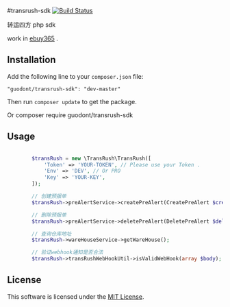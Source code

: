 #transrush-sdk
[![Build Status](https://travis-ci.org/guodont/transrush-sdk.svg?branch=master)](https://travis-ci.org/guodont/transrush-sdk)

转运四方 php sdk

work in [ebuy365](http://www.ebuy365.com) .

## Installation

Add the following line to your `composer.json` file:

    "guodont/transrush-sdk": "dev-master"

Then run `composer update` to get the package.

Or
    composer require guodont/transrush-sdk

## Usage

```php

        $transRush = new \TransRush\TransRush([
            'Token' => 'YOUR-TOKEN', // Please use your Token .
            'Env' => 'DEV', // Or PRO
            'Key' => 'YOUR-KEY',
        ]);

        // 创建预报单
        $transRush->preAlertService->createPreAlert(CreatePreAlert $createPreAlert, Array $params = array());

        // 删除预报单
        $transRush->preAlertService->deletePreAlert(DeletePreAlert $deletePreAlert, Array $params = array());

        // 查询仓库地址
        $transRush->wareHouseService->getWareHouse();

        // 验证webhook通知是否合法
        $transRush->transRushWebHookUtil->isValidWebHook(array $body);

```

## License

This software is licensed under the [MIT License](LICENSE).